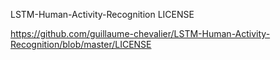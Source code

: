 
LSTM-Human-Activity-Recognition LICENSE


https://github.com/guillaume-chevalier/LSTM-Human-Activity-Recognition/blob/master/LICENSE
